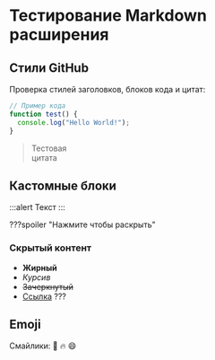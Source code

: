 # Тестирование Markdown расширения

## Стили GitHub
Проверка стилей заголовков, блоков кода и цитат:

```javascript
// Пример кода
function test() {
  console.log("Hello World!");
}
```

> Тестовая  
> цитата

## Кастомные блоки

:::alert 
Текст
:::


???spoiler "Нажмите чтобы раскрыть"
### Скрытый контент
- **Жирный**
- *Курсив*
- ~~Зачеркнутый~~ 
- [Ссылка](https://example.com)
???

## Emoji
Смайлики: :rocket: :fire: :smile:
